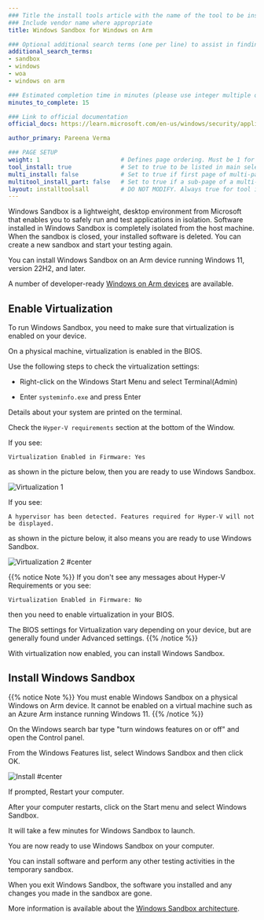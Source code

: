 ```yaml
---
### Title the install tools article with the name of the tool to be installed
### Include vendor name where appropriate
title: Windows Sandbox for Windows on Arm

### Optional additional search terms (one per line) to assist in finding the article
additional_search_terms:
- sandbox
- windows
- woa
- windows on arm

### Estimated completion time in minutes (please use integer multiple of 5)
minutes_to_complete: 15

### Link to official documentation
official_docs: https://learn.microsoft.com/en-us/windows/security/application-security/application-isolation/windows-sandbox/windows-sandbox-overview

author_primary: Pareena Verma

### PAGE SETUP
weight: 1                       # Defines page ordering. Must be 1 for first (or only) page.
tool_install: true              # Set to true to be listed in main selection page, else false
multi_install: false            # Set to true if first page of multi-page article, else false
multitool_install_part: false   # Set to true if a sub-page of a multi-page article, else false
layout: installtoolsall         # DO NOT MODIFY. Always true for tool install articles
---
```


Windows Sandbox is a lightweight, desktop environment from Microsoft that enables you to safely run and test applications in isolation. Software installed in Windows Sandbox is completely isolated from the host machine. When the sandbox is closed, your installed software is deleted. You can create a new sandbox and start your testing again.

You can install Windows Sandbox on an Arm device running Windows 11, version 22H2, and later. 

A number of developer-ready [Windows on Arm devices](../../learning-paths/laptops-and-desktops/intro/find-hardware/) are available.

## Enable Virtualization

To run Windows Sandbox, you need to make sure that virtualization is enabled on your device.

On a physical machine, virtualization is enabled in the BIOS. 

Use the following steps to check the virtualization settings:

* Right-click on the Windows Start Menu and select Terminal(Admin)

* Enter `systeminfo.exe` and press Enter

Details about your system are printed on the terminal. 

Check the `Hyper-V requirements` section at the bottom of the Window. 

If you see:

`Virtualization Enabled in Firmware: Yes` 

as shown in the picture below, then you are ready to use Windows Sandbox.

![Virtualization 1](/install-guides/_images/sandbox_virt_0.png)

If you see:

`A hypervisor has been detected. Features required for Hyper-V will not be displayed.` 

as shown in the picture below, it also means you are ready to use Windows Sandbox.

![Virtualization 2 #center](/install-guides/_images/sandbox_virt_1.png)

{{% notice Note %}} If you don't see any messages about Hyper-V Requirements or you see: 

`Virtualization Enabled in Firmware: No` 

then you need to enable virtualization in your BIOS. 

The BIOS settings for Virtualization vary depending on your device, but are generally found under Advanced settings. 
{{% /notice %}}

With virtualization now enabled, you can install Windows Sandbox.

## Install Windows Sandbox

{{% notice Note %}}
You must enable Windows Sandbox on a physical Windows on Arm device. It cannot be enabled on a virtual machine such as an Azure Arm instance running Windows 11. 
{{% /notice %}}

On the Windows search bar type "turn windows features on or off" and open the Control panel. 

From the Windows Features list, select Windows Sandbox and then click OK. 

![Install #center](/install-guides/_images/sandbox_1.png)

If prompted, Restart your computer.

After your computer restarts, click on the Start menu and select Windows Sandbox. 

It will take a few minutes for Windows Sandbox to launch. 

You are now ready to use Windows Sandbox on your computer.

You can install software and perform any other testing activities in the temporary sandbox.

When you exit Windows Sandbox, the software you installed and any changes you made in the sandbox are gone. 

More information is available about the [Windows Sandbox architecture](https://learn.microsoft.com/en-us/windows/security/application-security/application-isolation/windows-sandbox/windows-sandbox-architecture).
